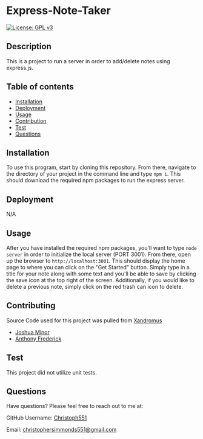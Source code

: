 # Express-Note-Taker

  [![License: GPL v3](https://img.shields.io/badge/License/GPLv3-blue.svg)](https://www.gnu.org/licenses/gpl-3.0)

## Description

This is a project to run a server in order to add/delete notes using express.js. 

## Table of contents

- [Installation](#Insallation)
- [Deployment](#Deployment)
- [Usage](#Usage)
- [Contribution](#Contributing)
- [Test](#Test)
- [Questions](#Questions)

## Installation

To use this program, start by cloning this repository. From there, navigate to the directory of your project in the command line and type `npm i`. This should download the required npm packages to run the express server.

## Deployment

N/A

## Usage

After you have installed the required npm packages, you'll want to type `node server` in order to initialize the local server (PORT 3001). From there, open up the browser to `http://localhost:3001`. This should display the home page to where you can click on the "Get Started" button. Simply type in a title for your note along with some text and you'll be able to save by clicking the save icon at the top right of the screen. Additionally, if you would like to delete a previous note, simply click on the red trash can icon to delete.

## Contributing

Source Code used for this project was pulled from [Xandromus](https://github.com/coding-boot-camp/miniature-eureka)

- [Joshua Minor](https://github.com/jminor90)
- [Anthony Frederick](https://github.com/AnthonyFrederick7) 

## Test

This project did not utilize unit tests.

## Questions

Have questions? Please feel free to reach out to me at:

GitHub Username: [Christoph551](https://github.com/Christoph551)

Email: [christophersimmonds551@gmail.com](mailto:christophersimmonds551@gmail.com)